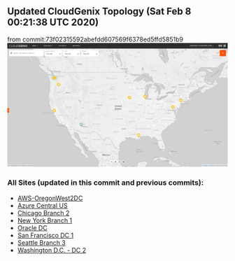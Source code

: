 ## Updated CloudGenix Topology (Sat Feb  8 00:21:38 UTC 2020)
from commit:73f02315592abefdd607569f6378ed5ffd5851b9 
<img alt="Map Image" src="map.png?raw=1" width="1110">

### All Sites (updated in this commit and previous commits):

<ul>
<li><A href="AWS-OregonWest2DC/README.md">AWS-OregonWest2DC</A>
<li><A href="Azure Central US/README.md">Azure Central US</A>
<li><A href="Chicago Branch 2/README.md">Chicago Branch 2</A>
<li><A href="New York Branch 1/README.md">New York Branch 1</A>
<li><A href="Oracle DC/README.md">Oracle DC</A>
<li><A href="San Francisco DC 1/README.md">San Francisco DC 1</A>
<li><A href="Seattle Branch 3/README.md">Seattle Branch 3</A>
<li><A href="Washington D.C. - DC 2/README.md">Washington D.C. - DC 2</A>


